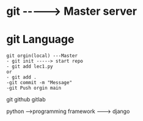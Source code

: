 # git -----> Master server
# git Language
    git orgin(local) ---Master
    - git init -----> start repo
    - git add lec1.py
    or
    - git add .
    -git commit -m "Message"
    -git Push orgin main
git 
github
gitlab

python -->programming
framework ---> django 